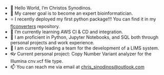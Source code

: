 - 👋 Hello World, I’m Christos Synodinos.
- 👀 My career goal is to become an expert bioinformatician.
- :star: I recently deployed my first python package!!! You can find it in my [flconverters](https://github.com/CSynodinos/flconverters) repository.
- 🌱 I’m currently learning AWS CI & CD and integration.
- :book: I am proficient in Python, Jupyter Notebooks, and SQL both through personal projects and work experience. 
- :muscle: I am currently leading a team for the development of a LIMS system.
- :eyeglasses: Current personal project: Copy Number Variant analyzer for the Illumina cnv.vcf file type.  
- 📫 You can reach me via email at chris_sinodinos@outlook.com

<!---
CSynodinos/CSynodinos is a ✨ special ✨ repository because its `README.md` (this file) appears on your GitHub profile.
You can click the Preview link to take a look at your changes.
--->
